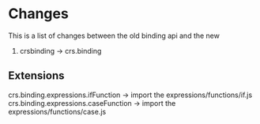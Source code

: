 # Changes

This is a list of changes between the old binding api and the new

1. crsbinding -> crs.binding

## Extensions

crs.binding.expressions.ifFunction -> import the expressions/functions/if.js
crs.binding.expressions.caseFunction -> import the expressions/functions/case.js